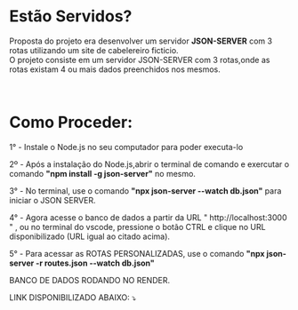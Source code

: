 <h1> Estão Servidos?</h1>

Proposta do projeto era desenvolver um servidor <strong>JSON-SERVER</strong> com 3 rotas utilizando um site de cabelereiro ficticio. <br>
O projeto consiste em um servidor JSON-SERVER com 3 rotas,onde as rotas existam  4 ou mais dados preenchidos nos mesmos.

<br>
<h1>Como Proceder:</h1>

1° - Instale o Node.js no seu computador para poder executa-lo <br>

2º - Após a instalação do Node.js,abrir o terminal de comando e exercutar o comando <strong>"npm install -g json-server"</strong> no mesmo. <br>

3° - No terminal, use o comando <strong>"npx json-server --watch db.json"</strong> para iniciar o JSON SERVER. <br>

4° - Agora acesse o banco de dados a partir da URL " http://localhost:3000 " , ou no terminal do vscode, pressione o botão CTRL e clique no URL disponibilizado (URL igual ao citado acima). <br>

5° - Para acessar as ROTAS PERSONALIZADAS, use o comando <strong>"npx json-server -r routes.json --watch db.json" </strong>

BANCO DE DADOS RODANDO NO RENDER. <br>

LINK DISPONIBILIZADO ABAIXO: ⤵

